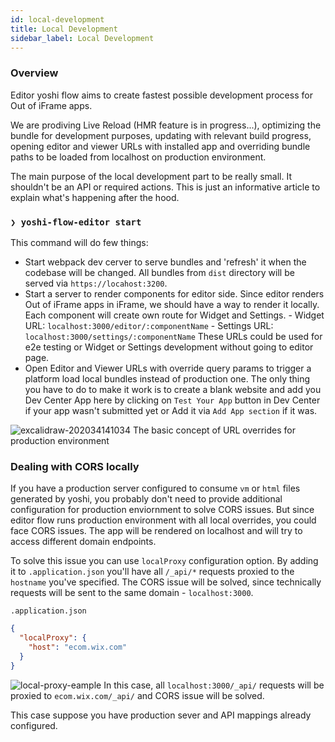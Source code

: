 ```yaml
---
id: local-development
title: Local Development
sidebar_label: Local Development
---
```


### Overview

Editor yoshi flow aims to create fastest possible development process for Out of iFrame apps.

We are prodiving Live Reload (HMR feature is in progress...), optimizing the bundle for development purposes, updating with relevant build progress, opening editor and viewer URLs with installed app and overriding bundle paths to be loaded from localhost on production environment.

The main purpose of the local development part to be really small. It shouldn't be an API or required actions. This is just an informative article to explain what's happening after the hood.

### `❯ yoshi-flow-editor start`

This command will do few things:

- Start webpack dev cerver to serve bundles and 'refresh' it when the codebase will be changed. All bundles from `dist` directory will be served via `https://locahost:3200`.
- Start a server to render components for editor side. Since editor renders Out of iFrame apps in iFrame, we should have a way to render it locally. Each component will create own route for Widget and Settings. - Widget URL: `localhost:3000/editor/:componentName` - Settings URL: `localhost:3000/settings/:componentName`
  These URLs could be used for e2e testing or Widget or Settings development without going to editor page.
- Open Editor and Viewer URLs with override query params to trigger a platform load local bundles instead of production one. The only thing you have to do to make it work is to create a blank website and add you Dev Center App here by clicking on `Test Your App` button in Dev Center if your app wasn't submitted yet or Add it via `Add App section` if it was.

![excalidraw-202034141034](https://user-images.githubusercontent.com/1521229/81549570-9c472e00-9387-11ea-846f-d1d0550e3357.png)
The basic concept of URL overrides for production environment

### Dealing with CORS locally
If you have a production server configured to consume `vm` or `html` files generated by yoshi, you probably don't need to provide additional configuration for production enviornment to solve CORS issues. But since editor flow runs production environment with all local overrides, you could face CORS issues. The app will be rendered on localhost and will try to access different domain endpoints.

To solve this issue you can use `localProxy` configuration option. By adding it to `.application.json` you'll have all `/_api/*` requests proxied to the `hostname` you've specified. The CORS issue will be solved, since technically requests will be sent to the same domain - `localhost:3000`.

`.application.json`
```json
{
  "localProxy": {
    "host": "ecom.wix.com"
  }
}
```
![local-proxy-eample](https://user-images.githubusercontent.com/11733036/89559097-dce70400-d81d-11ea-859b-c52345b85177.png)
In this case, all `localhost:3000/_api/` requests will be proxied to `ecom.wix.com/_api/` and CORS issue will be solved.

This case suppose you have production sever  and API mappings already configured.

